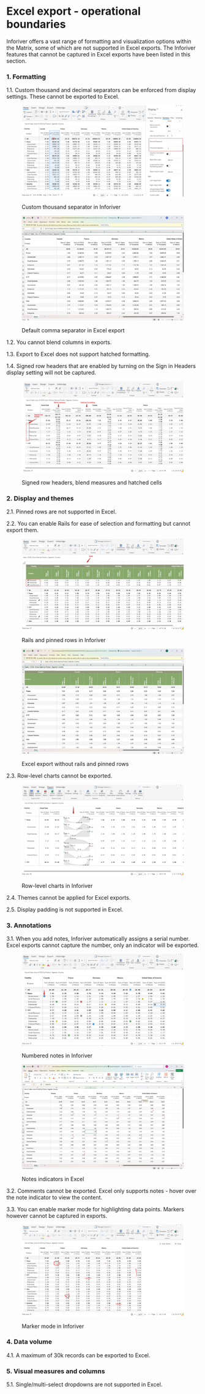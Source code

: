# Excel export - operational boundaries

Inforiver offers a vast range of formatting and visualization options within the Matrix, some of which are not supported in Excel exports. The Inforiver features that cannot be captured in Excel exports have been listed in this section.

### 1. Formatting

1.1. Custom thousand and decimal separators can be enforced from display settings. These cannot be exported to Excel.&#x20;

<div>

<figure><img src="../../../.gitbook/assets/image (1).png" alt=""><figcaption><p>Custom thousand separator in Inforiver</p></figcaption></figure>

 

<figure><img src="../../../.gitbook/assets/2024-10-14_12h15_35.png" alt=""><figcaption><p>Default comma separator in Excel export</p></figcaption></figure>

</div>

1.2. You cannot blend columns in exports.

1.3. Export to Excel does not support hatched formatting.

1.4. Signed row headers that are enabled by turning on the Sign in Headers display setting will not be captured.

<figure><img src="../../../.gitbook/assets/image (2).png" alt=""><figcaption><p>Signed row headers, blend measures and hatched cells</p></figcaption></figure>

### 2. Display and themes

2.1. Pinned rows are not supported in Excel.

2.2. You can enable Rails for ease of selection and formatting but cannot export them.

<div>

<figure><img src="../../../.gitbook/assets/image (3).png" alt=""><figcaption><p>Rails and pinned rows in Inforiver</p></figcaption></figure>

 

<figure><img src="../../../.gitbook/assets/2024-10-14_14h35_17.png" alt=""><figcaption><p>Excel export without rails and pinned rows</p></figcaption></figure>

</div>

2.3. Row-level charts cannot be exported.

<figure><img src="../../../.gitbook/assets/image (4).png" alt=""><figcaption><p>Row-level charts in Inforiver</p></figcaption></figure>

2.4. Themes cannot be applied for Excel exports.

2.5. Display padding is not supported in Excel.

### 3. Annotations

3.1. When you add notes, Inforiver automatically assigns a serial number. Excel exports cannot capture the number, only an indicator will be exported.

<div>

<figure><img src="../../../.gitbook/assets/image.png" alt=""><figcaption><p>Numbered notes in Inforiver</p></figcaption></figure>

 

<figure><img src="../../../.gitbook/assets/2024-10-14_12h19_01.png" alt=""><figcaption><p>Notes indicators in Excel</p></figcaption></figure>

</div>

3.2. Comments cannot be exported. Excel only supports notes - hover over the note indicator to view the content.

3.3. You can enable marker mode for highlighting data points. Markers however cannot be captured in exports.

<figure><img src="../../../.gitbook/assets/image (5).png" alt=""><figcaption><p>Marker mode in Inforiver</p></figcaption></figure>

### 4. Data volume

4.1. A maximum of 30k records can be exported to Excel.

### 5. Visual measures and columns

5.1. Single/multi-select dropdowns are not supported in Excel.
